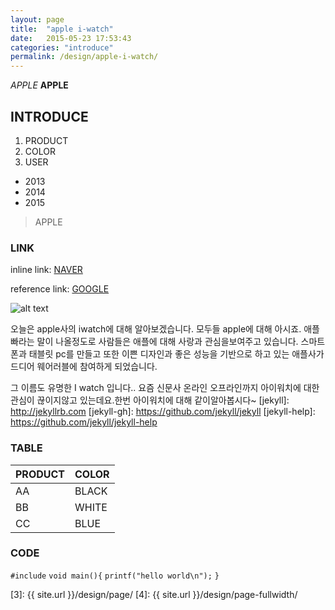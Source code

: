 ```yaml
---
layout: page
title:  "apple i-watch"
date:   2015-05-23 17:53:43
categories: "introduce"
permalink: /design/apple-i-watch/
---
```

*APPLE*
**APPLE**

## INTRODUCE

1. PRODUCT
2. COLOR
3. USER
- 2013
- 2014
- 2015

>APPLE


### LINK

inline link:
[NAVER](http://www.naver.com)

reference link:
[GOOGLE][1]

[1]: https://www.google.co.kr

![alt text](http://yskmedia01.cafe24.com/wp-content/uploads/2013/11/웨어러블-이미지메인컷.jpg)

오늘은 apple사의 iwatch에 대해 알아보겠습니다.
모두들 apple에 대해 아시죠.
애플 빠라는 말이 나올정도로 사람들은 애플에 대해 사랑과 관심을보여주고 있습니다. 스마트폰과 태블릿 pc를 만들고 또한 이쁜 디자인과 좋은 성능을 기반으로 하고 있는 애플사가 드디어 웨어러블에 참여하게 되었습니다.

그 이름도 유명한 I watch 입니다..
요즘 신문사 온라인 오프라인까지 아이워치에 대한 관심이 끊이지않고 있는데요.한번 아이워치에 대해 같이알아봅시다~
[jekyll]:      http://jekyllrb.com
[jekyll-gh]:   https://github.com/jekyll/jekyll
[jekyll-help]: https://github.com/jekyll/jekyll-help

### TABLE

PRODUCT | COLOR
------- | -----
AA | BLACK
BB | WHITE
CC | BLUE

### CODE

`#include`
`void main(){`
`printf("hello world\n");`
`}`



 [1]: http://foundation.zurb.com/docs/components/clearing.html
 [2]: http://foundation.zurb.com/docs/components/block_grid.html
 [3]: {{ site.url }}/design/page/
 [4]: {{ site.url }}/design/page-fullwidth/

